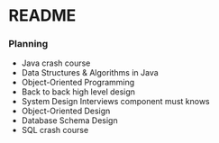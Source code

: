 # README

### Planning
- Java crash course
- Data Structures & Algorithms in Java
- Object-Oriented Programming
- Back to back high level design
- System Design Interviews component must knows
- Object-Oriented Design
- Database Schema Design
- SQL crash course